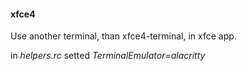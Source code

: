 #### xfce4

Use another terminal, than xfce4-terminal, in xfce app.

in *helpers.rc* 
setted *TerminalEmulator=alacritty*

